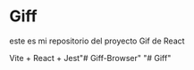 # Giff

este es mi repositorio del proyecto Gif de React

Vite + React + Jest"# Giff-Browser" 
"# Giff" 
